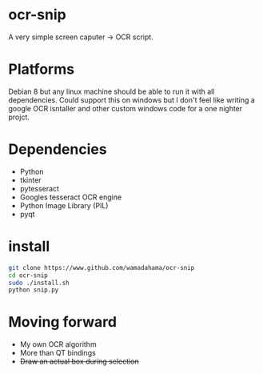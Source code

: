# ocr-snip 
A very simple screen caputer -> OCR script. 

# Platforms 
Debian 8 but any linux machine should be able to run it with all dependencies. Could support this on windows but I don't feel like writing a google OCR isntaller and other custom windows code for a one nighter projct. 

# Dependencies 
* Python 
* tkinter
* pytesseract 
* Googles tesseract OCR engine 
* Python Image Library (PIL)
* pyqt 

# install 
```sh
git clone https://www.github.com/wamadahama/ocr-snip
cd ocr-snip
sudo ./install.sh
python snip.py
```

# Moving forward 
* My own OCR algorithm 
* More than QT bindings
* ~~Draw an actual box during selection~~
